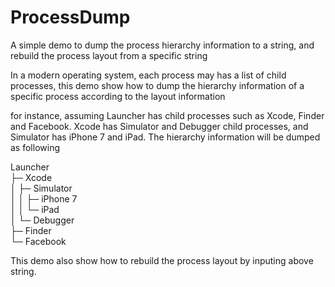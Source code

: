 # ProcessDump
A simple demo to dump the process hierarchy information to a string, and rebuild the process layout from a specific string

In a modern operating system, each process may has a list of child processes, this demo show how to dump the hierarchy information of a specific process according to the layout information

for instance, assuming Launcher has child processes such as Xcode, Finder and Facebook. Xcode has Simulator and Debugger child processes, and
Simulator has iPhone 7 and iPad. The hierarchy information will be dumped as following

Launcher<br />
├─ Xcode<br />
│  ├─ Simulator<br />
│  │  ├─ iPhone 7<br />
│  │  └─ iPad<br />
│  └─ Debugger<br />
├─ Finder<br />
└─ Facebook<br />

This demo also show how to rebuild the process layout by inputing above string.


